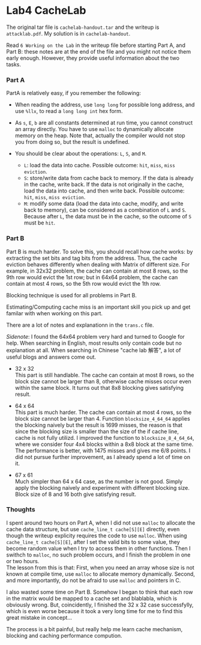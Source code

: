 # Lab4 CacheLab

The original tar file is `cachelab-handout.tar` and the writeup is `attacklab.pdf`. My solution is in `cachelab-handout`.
 
Read `6 Working on the Lab` in the writeup file before starting Part A, and Part B: these notes are at the end of the file and you might not notice them early enough. However, they provide useful information about the two tasks.  


### Part A 
PartA is relatively easy, if you remember the following: 
- When reading the address, use `long long` for possible long address, and use `%llx`, to read a `long long int` hex form. 
- As `s`, `E`, `b` are all constants determined at run time, you cannot construct an array directly. You have to use `malloc` to dynamically allocate memory on the heap. Note that, actually the compiler would not stop you from doing so, but the result is undefined. 

- You should be clear about the operations: `L`, `S`, and `M`.
    - `L`: load the data into cache. Possible outcome: `hit`, `miss`, `miss eviction`.  
    - `S`: store/write data from cache back to memory. If the data is already in the cache, write back. If the data is not originally in the cache, load the data into cache, and then write back. Possible outcome: `hit`, `miss`, `miss eviction`.
    - `M`: modify some data (load the data into cache, modify, and write back to memory), can be considered as a combination of `L` and `S`. Because after `L`, the data must be in the cache, so the outcome of `S` must be `hit`.  


### Part B
Part B is much harder. To solve this, you should recall how cache works: by extracting the set bits and tag bits from the address. Thus, the cache eviction behaves differently when dealing with Matrix of different size. For example, in 32x32 problem, the cache can contain at most 8 rows, so the 9th row would evict the 1st row; but in 64x64 problem, the cache can contain at most 4 rows, so the 5th row would evict the 1th row.  

Blocking technique is used for all problems in Part B.
  
Estimating/Computing cache miss is an important skill you pick up and get familar with when working on this part. 

There are a lot of notes and explanationn in the `trans.c` file.  

*Sidenote*: I found the 64x64 problem very hard and turned to Google for help. When searching in English, most results only contain code but no explanation at all. When searching in Chinese "cache lab 解答", a lot of useful blogs and answers come out.

- 32 x 32  
    This part is still handlable. The cache can contain at most 8 rows, so the block size cannot be larger than 8, otherwise cache misses occur even within the same block. It turns out that 8x8 blocking gives satisfying result.  

- 64 x 64  
    This part is much harder. The cache can contain at most 4 rows, so the block size cannot be larger than 4. Function `blocksize_4_64_64` applies the blocking naively but the result is 1699 misses, the reason is that since the blocking size is smaller than the size of the if cache line, cache is not fully utilizd. I improved the function to `blocksize_8_4_64_64`, where we consider four 4x4 blocks within a 8x8 block at the same time. The performance is better, with 1475 misses and gives me 6/8 points. I did not pursue further improvement, as I already spend a lot of time on it.

- 67 x 61  
    Much simpler than 64 x 64 case, as the number is not good. Simply apply the blocking naively and experiment with different blocking size. Block size of 8 and 16 both give satisfying result.  


### Thoughts
I spent around two hours on Part A, when I did not use `malloc` to allocate the cache data structure, but use `cache_line_t cache[S][E]` directly, even though the writeup explicity requires the code to use `malloc`. When using `cache_line_t cache[S][E]`, after I set the valid bits to some value, they become random value when I try to access them in other functions. Then I swithch to `malloc`, no such problem occurs, and I finish the problem in one or two hours.  
The lesson from this is that: First, when you need an array whose size is not known at compile time, use `malloc` to allocate memory dynamically. Second, and more importantly, do not be afraid to use `malloc` and pointers in C.   

I also wasted some time on Part B. Somehow I began to think that each row in the matrix would be mapped to a cache set and blablabla, which is obviously wrong. But, coincidently, I finished the 32 x 32 case successfylly, which is even worse because it took a very long time for me to find this great mistake in concept...   

The process is a bit painful, but really help me learn cache mechanism, blocking and caching performance compution. 

